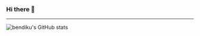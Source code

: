 ### Hi there 👋

---
<img align="left" alt="bendiku's GitHub stats" src="https://github-readme-stats.vercel.app/api?username=bendiku&show_icons=true&hide_border=true" />

<!--
**bendiku/bendiku** is a ✨ _special_ ✨ repository because its `README.md` (this file) appears on your GitHub profile.

Here are some ideas to get you started:

- 🔭 I’m currently working on ...
- 🌱 I’m currently learning ...
- 👯 I’m looking to collaborate on ...
- 🤔 I’m looking for help with ...
- 💬 Ask me about ...
- 📫 How to reach me: ...
- 😄 Pronouns: ...
- ⚡ Fun fact: ...
-->
